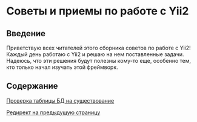 # Советы и приемы по работе с Yii2

## Введение

Приветствую всех читателей этого сборника советов по работе с Yii2!
Каждый день работаю с Yii2 и решаю на нем поставленные задачи. Надеюсь, что эти решения будут полезны кому-то еще, особенно тем, кто только начал изучать этой фреймворк.

## Содержание

[Проверка таблицы БД на существование](tips/proverka-tablicy-bd-na-sushhestvovanie.md)

[Редирект на предыдущую страницу](tips/redirekt-na-predydushhuju-stranicu.md)

